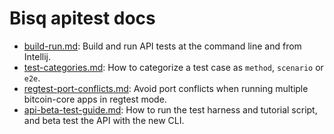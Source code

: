 # Bisq apitest docs

 - [build-run.md](build-run.md): Build and run API tests at the command line and from Intellij.
 - [test-categories.md](test-categories.md): How to categorize a test case as `method`, `scenario` or `e2e`.
 - [regtest-port-conflicts.md](regtest-port-conflicts.md): Avoid port conflicts when running multiple bitcoin-core apps in regtest mode.
 - [api-beta-test-guide.md](api-beta-test-guide.md): How to run the test harness and tutorial script, and beta test the API with the new CLI.
